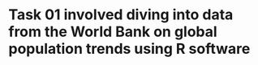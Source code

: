 # Task 01 involved diving into data from the World Bank on global population trends using R software
